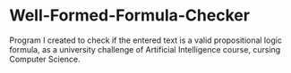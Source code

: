 # Well-Formed-Formula-Checker
Program I created to check if the entered text is a valid propositional logic formula, as a university challenge of Artificial Intelligence course, cursing Computer Science.
